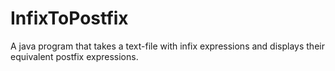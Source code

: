 # InfixToPostfix
A java program that takes a text-file with infix expressions and displays their equivalent postfix expressions.
